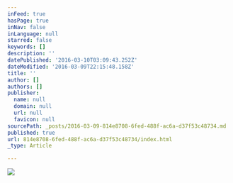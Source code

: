 ```yaml
---
inFeed: true
hasPage: true
inNav: false
inLanguage: null
starred: false
keywords: []
description: ''
datePublished: '2016-03-10T03:09:43.252Z'
dateModified: '2016-03-09T22:15:48.158Z'
title: ''
author: []
authors: []
publisher:
  name: null
  domain: null
  url: null
  favicon: null
sourcePath: _posts/2016-03-09-814e8708-6fed-488f-ac6a-d37f53c48734.md
published: true
url: 814e8708-6fed-488f-ac6a-d37f53c48734/index.html
_type: Article

---
```

![](https://the-grid-user-content.s3-us-west-2.amazonaws.com/7467c12b-a992-4c86-877a-df9957dacac2.jpg)